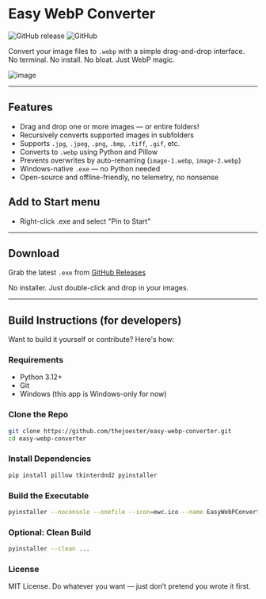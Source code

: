 # Easy WebP Converter

![GitHub release](https://img.shields.io/github/v/release/thejoester/easy-webp-converter?label=latest%20release)
![GitHub](https://img.shields.io/github/license/thejoester/easy-webp-converter)

Convert your image files to `.webp` with a simple drag-and-drop interface.  
No terminal. No install. No bloat. Just WebP magic.

![image](https://github.com/user-attachments/assets/7113140c-5dc3-4691-a67d-c56fe9d9dd7f)


---

##  Features

- Drag and drop one or more images  — or entire folders!
- Recursively converts supported images in subfolders
- Supports `.jpg`, `.jpeg`, `.png`, `.bmp`, `.tiff`, `.gif`, etc.
- Converts to `.webp` using Python and Pillow
- Prevents overwrites by auto-renaming (`image-1.webp`, `image-2.webp`)
- Windows-native `.exe` — no Python needed
- Open-source and offline-friendly, no telemetry, no nonsense

## Add to Start menu
- Right-click .exe and select "Pin to Start"

---

## Download

Grab the latest `.exe` from [GitHub Releases](https://github.com/thejoester/easy-webp-converter/releases/latest)

No installer. Just double-click and drop in your images.

---

## Build Instructions (for developers)

Want to build it yourself or contribute? Here's how:

### Requirements

- Python 3.12+
- Git
- Windows (this app is Windows-only for now)

### Clone the Repo

```bash
git clone https://github.com/thejoester/easy-webp-converter.git
cd easy-webp-converter
```
### Install Dependencies

```bash
pip install pillow tkinterdnd2 pyinstaller
```

### Build the Executable

```bash
pyinstaller --noconsole --onefile --icon=ewc.ico --name EasyWebPConverter --version-file=version.txt image_to_webp.pyw
```

### Optional: Clean Build

```bash
pyinstaller --clean ...
```

### License

MIT License.
Do whatever you want — just don’t pretend you wrote it first.
